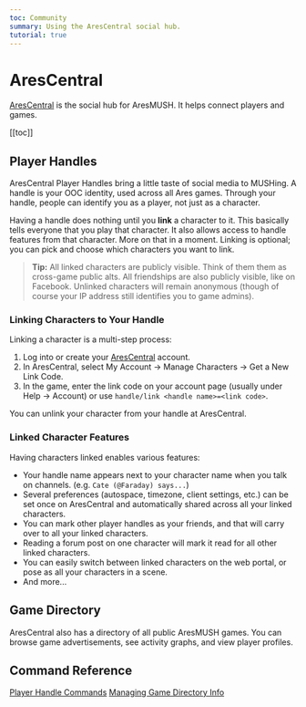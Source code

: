 ```yaml
---
toc: Community
summary: Using the AresCentral social hub.
tutorial: true
---
```

# AresCentral

[AresCentral](http://arescentral.aresmush.com/) is the social hub for AresMUSH.  It helps connect players and games.

[[toc]]

## Player Handles

AresCentral Player Handles bring a little taste of social media to MUSHing.  A handle is your OOC identity, used across all Ares games. Through your handle, people can identify you as a player, not just as a character.

Having a handle does nothing until you **link** a character to it. This basically tells everyone that you play that character. It also allows access to handle features from that character. More on that in a moment.  Linking is optional; you can pick and choose which characters you want to link.  

> **Tip:** All linked characters are publicly visible. Think of them them as cross-game public alts. All friendships are also publicly visible, like on Facebook.  Unlinked characters will remain anonymous (though of course your IP address still identifies you to game admins).

### Linking Characters to Your Handle

Linking a character is a multi-step process:

1. Log into or create your [AresCentral](http://arescentral.aresmush.com/) account.
2. In AresCentral, select My Account -> Manage Characters -> Get a New Link Code.
3. In the game, enter the link code on your account page (usually under Help -> Account) or use `handle/link <handle name>=<link code>`.
  
You can unlink your character from your handle at AresCentral.

### Linked Character Features

Having characters linked enables various features:

* Your handle name appears next to your character name when you talk on channels.  (e.g. `Cate (@Faraday) says...`)
* Several preferences (autospace, timezone, client settings, etc.) can be set once on AresCentral and automatically shared across all your linked characters.
* You can mark other player handles as your friends, and that will carry over to all your linked characters.
* Reading a forum post on one character will mark it read for all other linked characters.
* You can easily switch between linked characters on the web portal, or pose as all your characters in a scene.
* And more...

## Game Directory

AresCentral also has a directory of all public AresMUSH games.  You can browse game advertisements, see activity graphs, and view player profiles.

## Command Reference

[Player Handle Commands](/tutorials/handles)
[Managing Game Directory Info](/tutorials/game_directory)
